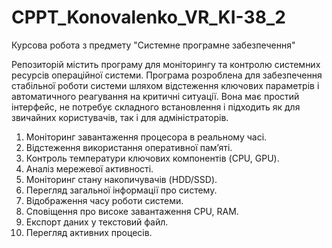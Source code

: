 # CPPT_Konovalenko_VR_KI-38_2
Курсова робота з предмету "Системне програмне забезпечення"

Репозиторій містить програму для моніторингу та контролю системних ресурсів операційної системи. Програма розроблена для забезпечення стабільної роботи системи шляхом відстеження ключових параметрів і автоматичного реагування на критичні ситуації. Вона має простий інтерфейс, не потребує складного встановлення і підходить як для звичайних користувачів, так і для адміністраторів.
1. Моніторинг завантаження процесора в реальному часі.
2. Відстеження використання оперативної пам’яті.
3. Контроль температури ключових компонентів (CPU, GPU).
4. Аналіз мережевої активності.
5. Моніторинг стану накопичувачів (HDD/SSD).
6. Перегляд загальної інформації про систему.
7. Відображення часу роботи системи.
8. Сповіщення про високе завантаження CPU, RAM.
9. Експорт даних у текстовий файл.
10. Перегляд активних процесів.
